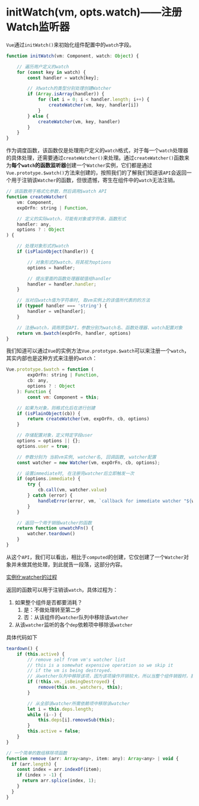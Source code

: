 # initWatch(vm, opts.watch)——注册Watch监听器

`Vue`通过`initWatch()`来初始化组件配置中的`watch`字段。

```js
function initWatch(vm: Component, watch: Object) {

    // 遍历用户定义的watch
    for (const key in watch) {
        const handler = watch[key];

        // 对watch的类型分别处理创建Watcher
        if (Array.isArray(handler)) {
            for (let i = 0; i < handler.length; i++) {
                createWatcher(vm, key, handler[i])
            }
        } else {
            createWatcher(vm, key, handler)
        }
    }
}
```

作为调度函数，该函数仅是处理用户定义的`watch`格式，对于每一个`watch`处理器的具体处理，还需要通过`createWatcher()`来处理。通过`createWatcher()`函数来为**每个`watch`的函数监听器**创建一个`Watcher`实例，它们都是通过`Vue.prototype.$watch()`方法来创建的，按照我们的了解我们知道该`API`会返回一个用于注销该`Watcher`的函数，但很遗憾，寄生在组件中的`watch`无法注销。

```js
// 该函数用于格式化参数，然后调用$watch API
function createWatcher(
    vm: Component,
    expOrFn: string | Function,

    // 定义的实际watch，可能有对象或字符串，函数形式
    handler: any,
    options ? : Object
) {

    // 处理对象形式的watch
    if (isPlainObject(handler)) {

        // 对象形式的watch，将其视为options
        options = handler;

        // 提出里面的函数处理器赋值给handler
        handler = handler.handler;
    }

    // 当对应watch值为字符串时, 取vm实例上的该值所代表的的方法
    if (typeof handler === 'string') {
        handler = vm[handler];
    }

    // 注册watch，调用原型API，参数分别为watch名、函数处理器、watch配置对象
    return vm.$watch(expOrFn, handler, options)
}
```

我们知道可以通过`Vue`的实例方法`Vue.prototype.$watch`可以来注册一个`watch`，其实内部也是这种方式来注册的`watch`：

```js
Vue.prototype.$watch = function (
        expOrFn: string | Function,
        cb: any,
        options ? : Object
    ): Function {
        const vm: Component = this;

    // 如果为对象，则格式化后在进行创建
    if (isPlainObject(cb)) {
        return createWatcher(vm, expOrFn, cb, options)
    }

    // 存储配置对象，定义特定字段user
    options = options || {};
    options.user = true;

    // 参数分别为 当前vm实例, watcher名, 回调函数, watcher配置
    const watcher = new Watcher(vm, expOrFn, cb, options);

    // 设置immediate时, 在注册完watcher后立即触发一次
    if (options.immediate) {
        try {
            cb.call(vm, watcher.value)
        } catch (error) {
            handleError(error, vm, `callback for immediate watcher "${watcher.expression}"`)
        }
    }

    // 返回一个用于销毁watcher的函数
    return function unwatchFn() {
        watcher.teardown()
    }
}
```

从这个`API`，我们可以看出，相比于`computed`的创建，它仅创建了一个`Watcher`对象并未做其他处理，到此就告一段落，这部分内容。

[实例化watcher的过程](../../Vue中的响应式属性/Watcher监听者对象)

返回的函数可以用于注销该`watch`，具体过程为：
1. 如果整个组件是否都要消耗？
   1. 是：不做处理转至第二步
   2. 否：从该组件的`watcher`队列中移除该`watcher`
2. 从该`watcher`监听的各个`dep`依赖项中移除该`watcher`

具体代码如下
```js
teardown() {
    if (this.active) {
        // remove self from vm's watcher list
        // this is a somewhat expensive operation so we skip it
        // if the vm is being destroyed.
        // 从watcher队列中移除该项，因为该项操作开销较大，所以当整个组件销毁时，我们不做处理
        if (!this.vm._isBeingDestroyed) {
            remove(this.vm._watchers, this);
        }

        // 从全部该watcher所需依赖项中移除该watcher
        let i = this.deps.length;
        while (i--) {
            this.deps[i].removeSub(this);
        }
        this.active = false;
    }
}

// 一个简单的数组移除项函数
function remove (arr: Array<any>, item: any): Array<any> | void {
  if (arr.length) {
    const index = arr.indexOf(item);
    if (index > -1) {
      return arr.splice(index, 1);
    }
  }
}
```
